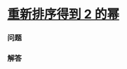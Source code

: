 # [重新排序得到 2 的幂](https://leetcode-cn.com/problems/reordered-power-of-2)

### 问题



### 解答

```

```

